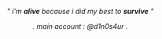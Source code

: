 <p align="center"> 
<i>" i'm <b>alive</b> because i did my best to <b>survive</b> "</i>
<p align="center"> 
<i>. main account : @d1n0s4ur .</i>
